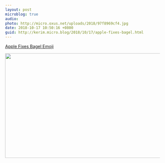 ```yaml
---
layout: post
microblog: true
audio: 
photo: http://micro.oxus.net/uploads/2018/97f8969cf4.jpg
date: 2018-10-17 10:50:16 +0800
guid: http://kerim.micro.blog/2018/10/17/apple-fixes-bagel.html
---
```

[Apple Fixes Bagel Emoji](https://blog.emojipedia.org/apple-fixes-bagel-emoji/)

<img src="http://micro.oxus.net/uploads/2018/97f8969cf4.jpg" width="600" height="341" />
